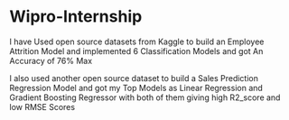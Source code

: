 # Wipro-Internship

I have Used open source datasets from Kaggle to build an Employee Attrition Model and implemented 6 Classification Models and got An Accuracy of 76% Max

I also used another open source dataset to build a Sales Prediction Regression Model and got my Top Models as Linear Regression and Gradient Boosting Regressor with both of them giving high R2_score and low RMSE Scores
